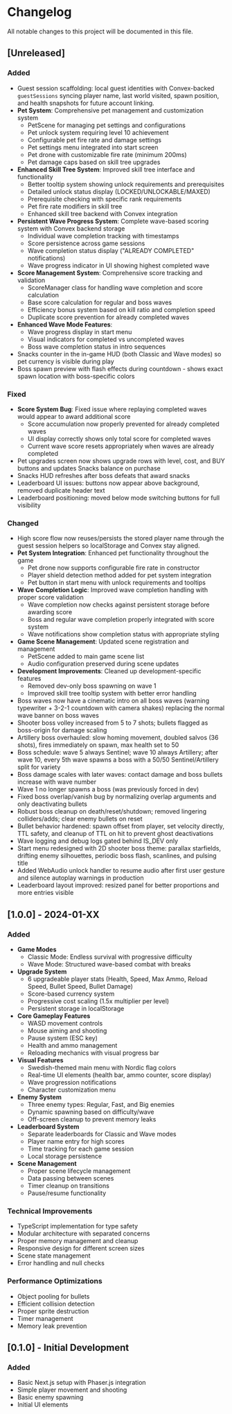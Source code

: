 # Changelog

All notable changes to this project will be documented in this file.

## [Unreleased]

### Added
- Guest session scaffolding: local guest identities with Convex-backed `guestSessions` syncing player name, last world visited, spawn position, and health snapshots for future account linking.
- **Pet System**: Comprehensive pet management and customization system
  - PetScene for managing pet settings and configurations
  - Pet unlock system requiring level 10 achievement
  - Configurable pet fire rate and damage settings
  - Pet settings menu integrated into start screen
  - Pet drone with customizable fire rate (minimum 200ms)
  - Pet damage caps based on skill tree upgrades
- **Enhanced Skill Tree System**: Improved skill tree interface and functionality
  - Better tooltip system showing unlock requirements and prerequisites
  - Detailed unlock status display (LOCKED/UNLOCKABLE/MAXED)
  - Prerequisite checking with specific rank requirements
  - Pet fire rate modifiers in skill tree
  - Enhanced skill tree backend with Convex integration
- **Persistent Wave Progress System**: Complete wave-based scoring system with Convex backend storage
  - Individual wave completion tracking with timestamps
  - Score persistence across game sessions
  - Wave completion status display ("ALREADY COMPLETED" notifications)
  - Wave progress indicator in UI showing highest completed wave
- **Score Management System**: Comprehensive score tracking and validation
  - ScoreManager class for handling wave completion and score calculation
  - Base score calculation for regular and boss waves
  - Efficiency bonus system based on kill ratio and completion speed
  - Duplicate score prevention for already completed waves
- **Enhanced Wave Mode Features**:
  - Wave progress display in start menu
  - Visual indicators for completed vs uncompleted waves
  - Boss wave completion status in intro sequences
- Snacks counter in the in-game HUD (both Classic and Wave modes) so pet currency is visible during play
- Boss spawn preview with flash effects during countdown - shows exact spawn location with boss-specific colors

### Fixed
- **Score System Bug**: Fixed issue where replaying completed waves would appear to award additional score
  - Score accumulation now properly prevented for already completed waves
  - UI display correctly shows only total score for completed waves
  - Current wave score resets appropriately when waves are already completed
- Pet upgrades screen now shows upgrade rows with level, cost, and BUY buttons and updates Snacks balance on purchase
- Snacks HUD refreshes after boss defeats that award snacks
- Leaderboard UI issues: buttons now appear above background, removed duplicate header text
- Leaderboard positioning: moved below mode switching buttons for full visibility

### Changed
- High score flow now reuses/persists the stored player name through the guest session helpers so localStorage and Convex stay aligned.
- **Pet System Integration**: Enhanced pet functionality throughout the game
  - Pet drone now supports configurable fire rate in constructor
  - Player shield detection method added for pet system integration
  - Pet button in start menu with unlock requirements and tooltips
- **Wave Completion Logic**: Improved wave completion handling with proper score validation
  - Wave completion now checks against persistent storage before awarding score
  - Boss and regular wave completion properly integrated with score system
  - Wave notifications show completion status with appropriate styling
- **Game Scene Management**: Updated scene registration and management
  - PetScene added to main game scene list
  - Audio configuration preserved during scene updates
- **Development Improvements**: Cleaned up development-specific features
  - Removed dev-only boss spawning on wave 1
  - Improved skill tree tooltip system with better error handling
- Boss waves now have a cinematic intro on all boss waves (warning typewriter + 3-2-1 countdown with camera shakes) replacing the normal wave banner on boss waves
- Shooter boss volley increased from 5 to 7 shots; bullets flagged as boss-origin for damage scaling
- Artillery boss overhauled: slow homing movement, doubled salvos (36 shots), fires immediately on spawn, max health set to 50
- Boss schedule: wave 5 always Sentinel; wave 10 always Artillery; after wave 10, every 5th wave spawns a boss with a 50/50 Sentinel/Artillery split for variety
- Boss damage scales with later waves: contact damage and boss bullets increase with wave number
- Wave 1 no longer spawns a boss (was previously forced in dev)
- Fixed boss overlap/vanish bug by normalizing overlap arguments and only deactivating bullets
- Robust boss cleanup on death/reset/shutdown; removed lingering colliders/adds; clear enemy bullets on reset
- Bullet behavior hardened: spawn offset from player, set velocity directly, TTL safety, and cleanup of TTL on hit to prevent ghost deactivations
- Wave logging and debug logs gated behind IS_DEV only
- Start menu redesigned with 2D shooter boss theme: parallax starfields, drifting enemy silhouettes, periodic boss flash, scanlines, and pulsing title
- Added WebAudio unlock handler to resume audio after first user gesture and silence autoplay warnings in production
- Leaderboard layout improved: resized panel for better proportions and more entries visible

## [1.0.0] - 2024-01-XX

### Added
- **Game Modes**
  - Classic Mode: Endless survival with progressive difficulty
  - Wave Mode: Structured wave-based combat with breaks
- **Upgrade System**
  - 6 upgradeable player stats (Health, Speed, Max Ammo, Reload Speed, Bullet Speed, Bullet Damage)
  - Score-based currency system
  - Progressive cost scaling (1.5x multiplier per level)
  - Persistent storage in localStorage
- **Core Gameplay Features**
  - WASD movement controls
  - Mouse aiming and shooting
  - Pause system (ESC key)
  - Health and ammo management
  - Reloading mechanics with visual progress bar
- **Visual Features**
  - Swedish-themed main menu with Nordic flag colors
  - Real-time UI elements (health bar, ammo counter, score display)
  - Wave progression notifications
  - Character customization menu
- **Enemy System**
  - Three enemy types: Regular, Fast, and Big enemies
  - Dynamic spawning based on difficulty/wave
  - Off-screen cleanup to prevent memory leaks
- **Leaderboard System**
  - Separate leaderboards for Classic and Wave modes
  - Player name entry for high scores
  - Time tracking for each game session
  - Local storage persistence
- **Scene Management**
  - Proper scene lifecycle management
  - Data passing between scenes
  - Timer cleanup on transitions
  - Pause/resume functionality

### Technical Improvements
- TypeScript implementation for type safety
- Modular architecture with separated concerns
- Proper memory management and cleanup
- Responsive design for different screen sizes
- Scene state management
- Error handling and null checks

### Performance Optimizations
- Object pooling for bullets
- Efficient collision detection
- Proper sprite destruction
- Timer management
- Memory leak prevention

## [0.1.0] - Initial Development

### Added
- Basic Next.js setup with Phaser.js integration
- Simple player movement and shooting
- Basic enemy spawning
- Initial UI elements

